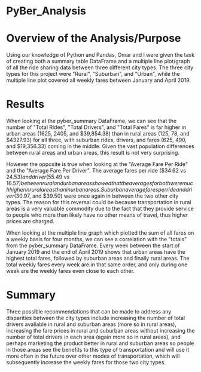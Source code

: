# PyBer_Analysis
# Overview of the Analysis/Purpose
Using our knowledge of Python and Pandas, Omar and I were given the task of creating both a summary table DataFrame and a multiple line plot/graph of all the ride sharing data between three different city types.  The three city types for this project were "Rural", "Suburban", and "Urban", while the multiple line plot covered all weekly fares between January and April 2019.

# Results
When looking at the pyber_summary DataFrame, we can see that the number of "Total Rides", "Total Drivers", and "Total Fares" is far higher in urban areas (1625, 2405, and $39,854.38) than in rural areas (125, 78, and $4327.93) for all three, with suburban rides, drivers, and fares (625, 490, and $19,356.33) coming in the middle.  Given the vast population differences between rural areas and urban areas, this result is not very surprising.  

However the opposite is true when looking at the "Average Fare Per Ride" and the "Average Fare Per Driver".  The average fares per ride ($34.62 vs $24.53) and driver ($55.49 vs $16.57) between rural and urban areas showed that the averages for both were much higher in rural areas than in urban areas.  Suburban average fares per ride and driver ($30.97, and $39.50) were once again in between the two other city types.  The reason for this reversal could be because transportation in rural areas is a very valuable commodity due to the fact that they provide service to people who more than likely have no other means of travel, thus higher prices are charged.

When looking at the multiple line graph which plotted the sum of all fares on a weekly basis for four months, we can see a correlation with the "totals" from the pyber_summary DataFrame.  Every week between the start of January 2019 and the end of April 2019 shows that urban areas have the highest total fares, followed by suburban areas and finally rural areas.  The total weekly fares every week are in that same order, and only during one week are the weekly fares even close to each other.

# Summary
Three possible recommendations that can be made to address any disparities between the city types include increasing the number of total drivers avaliable in rural and suburban areas (more so in rural areas), increasing the fare prices in rural and suburban areas without increasing the number of total drivers in each area (again more so in rural areas), and perhaps marketing the product better in rural and suburban areas so people in those areas see the benefits to this type of transportation and will use it more often in the future over other modes of transportation, which will subsequently increase the weekly fares for those two city types.
